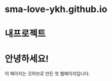 # sma-love-ykh.github.io
# 내프로젝트
<!DOCTYPE html>
<html>
<head>
    <meta charset="UTF-8">
    <title>My First GitHub Page</title>
</head>
<body>
    <h1>안녕하세요!</h1>
    <p>이 페이지는 깃허브로 만든 첫 웹페이지입니다.</p>
</body>
</html>
